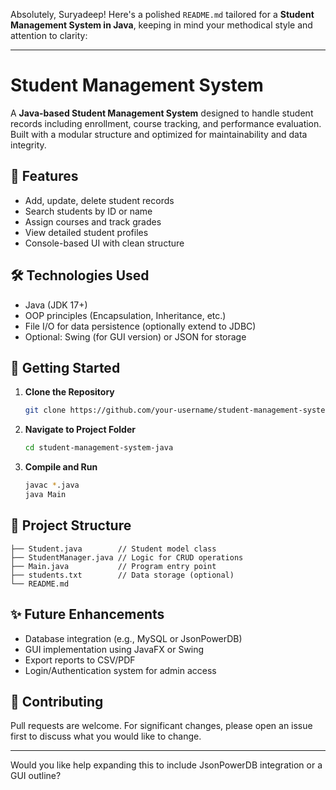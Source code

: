 Absolutely, Suryadeep! Here's a polished `README.md` tailored for a **Student Management System in Java**, keeping in mind your methodical style and attention to clarity:

---

# Student Management System

A **Java-based Student Management System** designed to handle student records including enrollment, course tracking, and performance evaluation. Built with a modular structure and optimized for maintainability and data integrity.

## 📌 Features

- Add, update, delete student records
- Search students by ID or name
- Assign courses and track grades
- View detailed student profiles
- Console-based UI with clean structure

## 🛠️ Technologies Used

- Java (JDK 17+)
- OOP principles (Encapsulation, Inheritance, etc.)
- File I/O for data persistence (optionally extend to JDBC)
- Optional: Swing (for GUI version) or JSON for storage

## 🚀 Getting Started

1. **Clone the Repository**
   ```bash
   git clone https://github.com/your-username/student-management-system-java.git
   ```
2. **Navigate to Project Folder**
   ```bash
   cd student-management-system-java
   ```
3. **Compile and Run**
   ```bash
   javac *.java
   java Main
   ```

## 🧩 Project Structure

```
├── Student.java        // Student model class
├── StudentManager.java // Logic for CRUD operations
├── Main.java           // Program entry point
├── students.txt        // Data storage (optional)
└── README.md
```

## ✨ Future Enhancements

- Database integration (e.g., MySQL or JsonPowerDB)
- GUI implementation using JavaFX or Swing
- Export reports to CSV/PDF
- Login/Authentication system for admin access

## 🤝 Contributing

Pull requests are welcome. For significant changes, please open an issue first to discuss what you would like to change.

---

Would you like help expanding this to include JsonPowerDB integration or a GUI outline?
